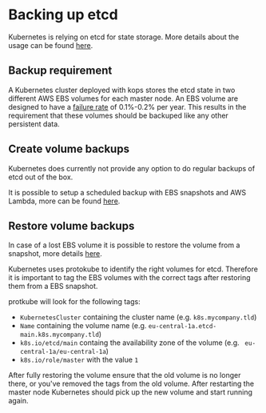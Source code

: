 # Backing up etcd

Kubernetes is relying on etcd for state storage. More details about the usage
can be found [here](https://kubernetes.io/docs/admin/etcd/).

## Backup requirement

A Kubernetes cluster deployed with kops stores the etcd state in two different
AWS EBS volumes for each master node. An EBS volume are designed to have a
[failure rate](https://aws.amazon.com/ebs/details/#AvailabilityandDurability)
of 0.1%-0.2% per year. This results in the requirement that these volumes should
be backuped like any other persistent data.

## Create volume backups

Kubernetes does currently not provide any option to do regular backups of etcd
out of the box.

It is possible to setup a scheduled backup with EBS snapshots and AWS Lambda,
more can be found [here](https://serverlesscode.com/post/lambda-schedule-ebs-snapshot-backups/).

## Restore volume backups

In case of a lost EBS volume it is possible to restore the volume from a
snapshot, more details [here](http://docs.aws.amazon.com/AWSEC2/latest/UserGuide/ebs-restoring-volume.html).

Kubernetes uses protokube to identify the right volumes for etcd. Therefore it
is important to tag the EBS volumes with the correct tags after restoring them
from a EBS snapshot.

protkube will look for the following tags:

* `KubernetesCluster` containing the cluster name (e.g. `k8s.mycompany.tld`)
* `Name` containing the volume name (e.g. `eu-central-1a.etcd-main.k8s.mycompany.tld`)
* `k8s.io/etcd/main` containg the availability zone of the volume (e.g. `
eu-central-1a/eu-central-1a`)
* `k8s.io/role/master` with the value `1`

After fully restoring the volume ensure that the old volume is no longer there,
or you've removed the tags from the old volume. After restarting the master node
Kubernetes should pick up the new volume and start running again.

